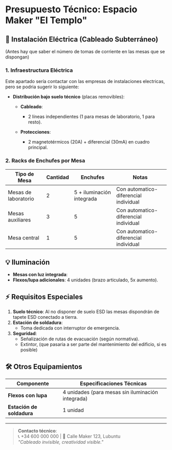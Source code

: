 # Presupuesto Técnico: Espacio Maker "El Templo"

## 🔌 **Instalación Eléctrica (Cableado Subterráneo)**
 (Antes hay que saber el número de tomas de corriente en las mesas que se dispongan)
### 1. **Infraestructura Eléctrica**
Este apartado sería contactar con las empresas de instalaciones electricas, pero se podria sugerir lo siguiente:
- **Distribución bajo suelo técnico** (placas removibles):
  - **Cableado**: 
    - 2 líneas independientes (1 para mesas de laboratorio, 1 para resto).
    
  - **Protecciones**:
    - 2 magnetotérmicos (20A) + diferencial (30mA) en cuadro principal.

### 2. **Racks de Enchufes por Mesa**
| Tipo de Mesa       | Cantidad | Enchufes  | Notas                     |
|--------------------|----------|------------------------|---------------------------|
| Mesas de laboratorio | 2        | 5 + iluminación integrada | Con automatico-diferencial individual |
| Mesas auxiliares    | 3        | 5                       |Con automatico-diferencial individual   |
| Mesa central        | 1        | 5                       | Con automatico-diferencial individual     |



## 💡 **Iluminación**
- **Mesas con luz integrada**: 
- **Flexos/lupa adicionales**: 4 unidades (brazo articulado, 5x aumento).

## ⚡ **Requisitos Especiales**
1. **Suelo técnico**: 
   Al no disponer de suelo ESD las mesas dispondrán de tapete ESD conectado a tierra.
2. **Estación de soldadura**:
   - Toma dedicada con interruptor de emergencia.
3. **Seguridad**:
   - Señalización de rutas de evacuación (según normativa).
   - Extintor, (que pasaria a ser parte del mantenimiento del edificio, si es posible)

## 🛠️ **Otros Equipamientos**
| Componente          | Especificaciones Técnicas                          |
|---------------------|---------------------------------------------------|
| **Flexos con lupa**  | 4 unidades (para mesas sin iluminación integrada) |
| **Estación de soldadura**| 1 unidad|

---

> **Contacto técnico**:  
> 📞 +34 600 000 000 | 🏢 Calle Maker 123, Lubuntu  
> *"Cableado invisible, creatividad visible."*
